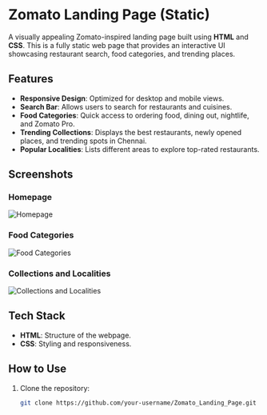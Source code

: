 # Zomato Landing Page (Static)

A visually appealing Zomato-inspired landing page built using **HTML** and **CSS**. This is a fully static web page that provides an interactive UI showcasing restaurant search, food categories, and trending places.

## Features

- **Responsive Design**: Optimized for desktop and mobile views.
- **Search Bar**: Allows users to search for restaurants and cuisines.
- **Food Categories**: Quick access to ordering food, dining out, nightlife, and Zomato Pro.
- **Trending Collections**: Displays the best restaurants, newly opened places, and trending spots in Chennai.
- **Popular Localities**: Lists different areas to explore top-rated restaurants.

## Screenshots

### Homepage
![Homepage](images/Screenshot%20(137).png)

### Food Categories
![Food Categories](images/Screenshot%20(138).png)

### Collections and Localities
![Collections and Localities](images/Screenshot%20(139).png)

## Tech Stack

- **HTML**: Structure of the webpage.
- **CSS**: Styling and responsiveness.

## How to Use

1. Clone the repository:
   ```sh
   git clone https://github.com/your-username/Zomato_Landing_Page.git
